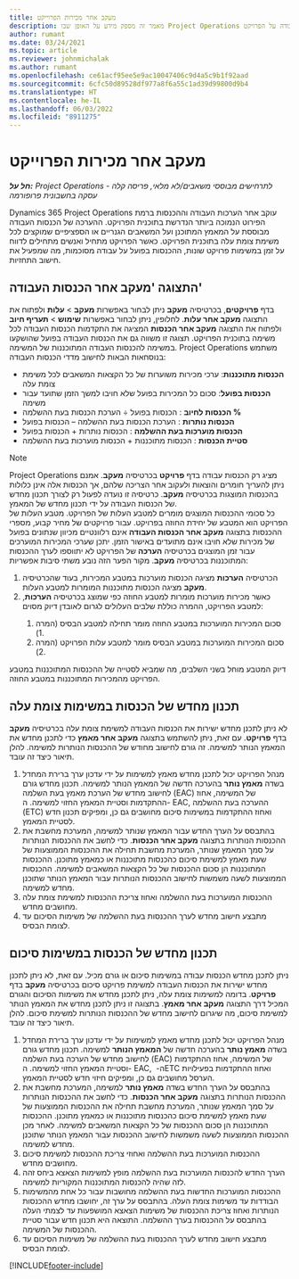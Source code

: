 ```yaml
---
title: מעקב אחר מכירות הפרוייקט
description: מאמר זה מספק מידע על האופן שבו Project Operations עוקב אחר התקדמות כנגד הכנסות של עבודה על הפרויקט.
author: rumant
ms.date: 03/24/2021
ms.topic: article
ms.reviewer: johnmichalak
ms.author: rumant
ms.openlocfilehash: ce61acf95ee5e9ac10047406c9d4a5c9b1f92aad
ms.sourcegitcommit: 6cfc50d89528df977a8f6a55c1ad39d99800d9b4
ms.translationtype: HT
ms.contentlocale: he-IL
ms.lasthandoff: 06/03/2022
ms.locfileid: "8911275"
---
```

# <a name="project-sales-tracking"></a>מעקב אחר מכירות הפרוייקט

_**חל על:** Project Operations לתרחישים מבוססי משאבים/לא מלאי, פריסה קלה - עסקה בחשבונית פרופורמה_

Dynamics 365 Project Operations עוקב אחר הערכות העבודה וההכנסות ברמת הפירוט הנמוכה ביותר הנדרשת בתוכנית הפרויקט. ההערכה של הכנסות העבודה מבוססת על המאמץ המתוכנן ועל המשאבים הגנריים או הספציפיים שמוקצים לכל משימת צומת עלה בתוכנית הפרויקט. כאשר הפרויקט מתחיל ואנשים מתחילים לדווח על זמן במשימות פרויקט שונות, ההכנסות בפועל על עבודה מסוכמות, מה שמפעיל את חישוב התחזיות.

## <a name="labor-revenue-tracking-view"></a>התצוגה 'מעקב אחר הכנסות העבודה'

בדף **פרויקטים**, בכרטיסיה **מעקב** ניתן לבחור באפשרות **מעקב** > **עלות** ולפתוח את התצוגה **מעקב אחר עלות**. לחלופין, ניתן לבחור באפשרות **שימוש** > **תעריף חיוב** ולפתוח את התצוגה **מעקב אחר הכנסות** המציגה את התקדמות הכנסות העבודה לכל משימה בתוכנית הפרויקט. תצוגה זו משווה גם את הכנסות העבודה בפועל שהושקעו במשימה להכנסות העבודה המתוכננות של המשימה. Project Operations משתמש בנוסחאות הבאות לחישוב מדדי הכנסות העבודה:

- **הכנסות מתוכננות**: ערכי מכירות משוערות של כל הקצאות המשאבים לכל משימת צומת עלה
- **הכנסות בפועל**: סכום כל המכירות בפועל שלא חויבו למשך הזמן שתועד עבור משימה
- **‏‫% הכנסות לחיוב‬** : הכנסות בפועל ÷ הערכת הכנסות בעת ההשלמה
- **‏‫הכנסות נותרות‬** : הערכת הכנסות בעת ההשלמה – הכנסות בפועל
- **‏‫הכנסות מוערכות בעת ההשלמה‬** : הכנסות נותרות + הכנסות בפועל
- **‏‫סטיית הכנסות‬** : הכנסות מתוכננות + הכנסות מוערכות בעת ההשלמה


> [!NOTE]
> Project Operations מציג רק הכנסות עבודה בדף **פרויקט** בכרטיסיה **מעקב**. אמנם ניתן להעריך חומרים והוצאות ולעקוב אחר הצריכה שלהם, אך הכנסות אלה אינן כלולות בהכנסות המוצגות בכרטיסיה **מעקב**. כרטיסיה זו נועדה לפעול רק לצורך תכנון מחדש של הכנסות העבודה על ידי תכנון מחדש של המאמץ.  
> כל סכומי ההכנסות המוצגים מומרים למטבע העלות של הפרויקט. מטבע העלות של הפרויקט הוא המטבע של יחידת החוזה בפרויקט. עבור פרויקטים של מחיר קבוע, מספרי ההכנסות בתצוגה **מעקב אחר הכנסות העבודה** אינם רלוונטיים מכיוון שנתונים בפועל של מכירות שלא חויבו אינם מתועדים באישור הזמן.
> יתכן שערכי המכירות המוערכים עבור זמן המוצגים בכרטיסיה **הערכה** של הפרויקט לא יתווספו לערך ההכנסות המתוכננות בכרטיסיה **מעקב**. מקור הפער הזה נובע משתי סיבות אפשריות:
><ol>
   ><li> הכרטיסיה <b>הערכות</b> מציגה הכנסות מוערכות במטבע המכירות, בעוד שהכרטיסיה <b>מעקב</b> מציגה הכנסות מתוכננות המומרות למטבע העלות. </li>
   ><li> כאשר מכירות מוערכות מומרות למטבע החוזה כפי שמוצג בכרטיסיה <b>הערכות</b>, למטבע הפרויקט, ההמרה כוללת שלבים העלולים לגרום לאובדן דיוק מסוים: </li>
><ol>
><li> סכום המכירות המוערכות במטבע החוזה מומר תחילה למטבע הבסיס (המרה 1).</li>
><li> סכום המכירות המוערכות במטבע הבסיס מומר למטבע עלות הפרויקט (המרה 2). </li>
></ol>
></ol>
> דיוק המטבע מוחל בשני השלבים, מה שמביא לסטייה של ההכנסות המתוכננות במטבע הפרויקט מהמכירות המתוכננות במטבע החוזה.
   

## <a name="reprojecting-revenues-on-leaf-node-tasks"></a>תכנון מחדש של הכנסות במשימות צומת עלה

לא ניתן לתכנן מחדש ישירות את הכנסות העבודה למשימת צומת עלה בכרטיסיה **מעקב** בדף **פרויקט**. עם זאת, ניתן להשתמש בתצוגה **מעקב אחר מאמץ** כדי לתכנן מחדש את המאמץ הנותר למשימה. זה גורם לחישוב מחודש של ההכנסות הנותרות למשימה. להלן תיאור כיצד זה עובד.

1. מנהל הפרויקט יכול לתכנן מחדש מאמץ למשימות על ידי עדכון ערך ברירת המחדל בשדה **מאמץ נותר** בהערכה חדשה של המאמץ הנותר למשימה. תכנון מחדש גורם לחישוב מחדש של הערכת מאמץ בעת השלמה (EAC) של המשימה, אחוז ההתקדמות וסטיית המאמץ החזוי למשימה. ה- EAC, ‏ההערכה בעת ההשלמה (ETC) ואחוז ההתקדמות במשימות סיכום מחושבים גם כן, ומפיקים תכנון חדש לסטיית המאמץ.
2. בהתבסס על הערך החדש עבור המאמץ שנותר למשימה, המערכת מחשבת את ההכנסות הנותרות בתצוגה **מעקב אחר הכנסות**. כדי לחשב את ההכנסות הנותרות על סמך המאמץ שנותר, המערכת מחשבת תחילה את ההכנסות הממוצעות של שעת מאמץ למשימת סיכום כהכנסות מתוכננות או כמאמץ מתוכנן. ההכנסות המתוכננות הן סכום ההכנסות של כל הקצאות המשאבים למשימה. ההכנסות הממוצעות לשעה משמשות לחישוב ההכנסות הנותרות עבור המאמץ הנותר שתוכנן מחדש למשימה.
3. ההכנסות המוערכות בעת ההשלמה ואחוז צריכת ההכנסות למשימת צומת עלה מחושבים מחדש.
4. מתבצע חישוב מחדש לערך ההכנסות בעת ההשלמה של משימות הסיכום עד לצומת הבסיס.

## <a name="reprojecting-revenues-on-summary-tasks"></a>תכנון מחדש של הכנסות במשימות סיכום

ניתן לתכנן מחדש הכנסות עבודה במשימות סיכום או גורם מכיל. עם זאת, לא ניתן לתכנן מחדש ישירות את הכנסות העבודה למשימת פרויקט סיכום בכרטיסיה **מעקב** בדף **פרויקט**. בדומה למשימות צומת עלה, ניתן לתכנן מחדש את משימות הסיכום והגורם המכיל דרך התצוגה **מעקב אחר מאמץ**. בתצוגה זו ניתן לתכנן מחדש את המאמץ הנותר למשימת סיכום, מה שיגרום לחישוב מחדש של ההכנסות הנותרות למשימת סיכום. להלן תיאור כיצד זה עובד.

1. מנהל הפרויקט יכול לתכנן מחדש מאמץ למשימות על ידי עדכון ערך ברירת המחדל בשדה **מאמץ נותר** בהערכה חדשה של **המאמץ הנותר** למשימה. תכנון מחדש גורם לחישוב מחדש של הערכה בעת השלמה (EAC) של המשימה, אחוז ההתקדמות וסטיית המאמץ החזוי למשימה. ה- EAC, ה- ‏ETC ואחוז ההתקדמות בפעילויות הערסל מחושבים גם כן, ומפיקים חיזוי חדש לסטיית המאמץ.
2. בהתבסס על הערך החדש בשדה **מאמץ נותר** למשימה, המערכת מחשבת את ההכנסות הנותרות בתצוגה **מעקב אחר הכנסות**. כדי לחשב את ההכנסות הנותרות על סמך המאמץ שנותר, המערכת מחשבת תחילה את ההכנסות הממוצעות של שעת מאמץ למשימת סיכום כהכנסות מתוכננות או כמאמץ מתוכנן. ההכנסות המתוכננות הן סכום ההכנסות של כל הקצאות המשאבים למשימה. לאחר מכן ההכנסות הממוצעות לשעה משמשות לחישוב ההכנסות עבור המאמץ הנותר שתוכנן מחדש למשימה.
3. ההכנסות המוערכות בעת ההשלמה ואחוזי צריכת ההכנסות למשימת סיכום מחושבים מחדש.
4. הערך החדש להכנסות המוערכות בעת ההשלמה מופץ למשימות הצאצא ביחס זהה לזה שהיה להכנסות המתוכננות המקוריות למשימה.
5. ההכנסות המוערכות החדשות בעת ההשלמה מחושבות עבור כל אחת מהמשימות הבודדות עד משימות צומת העלה. בהתבסס על ערך זה, יחושבו מחדש ההכנסות הנותרות ואחוז צריכת ההכנסות של משימות הצאצא המושפעות עד לצמתי העלה בהתבסס על ההכנסות בערך ההשלמה. התוצאה היא תכנון חדש עבור סטיית ההכנסות של המשימה. 
6. מתבצע חישוב מחדש לערך ההכנסות בעת ההשלמה של משימות הסיכום עד לצומת הבסיס.


[!INCLUDE[footer-include](../includes/footer-banner.md)]

